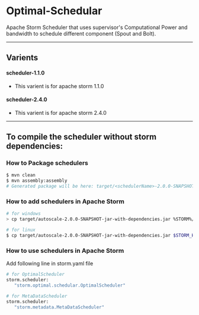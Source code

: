 # Optimal-Schedular
Apache Storm Scheduler that uses supervisor's Computational Power and bandwidth to schedule different component (Spout and Bolt).

---
## Varients
#### **scheduler-1.1.0** 
- This varient is for apache storm 1.1.0
#### **scheduler-2.4.0**
- This varient is for apache storm 2.4.0

---
## To compile the scheduler without storm dependencies:

### How to Package schedulers
```sh
$ mvn clean
$ mvn assembly:assembly 
# Generated package will be here: target/<schedulerName>-2.0.0-SNAPSHOT-jar-with-dependencies.jar 
```

### How to add schedulers in Apache Storm
```sh
# for windows
> cp target/autoscale-2.0.0-SNAPSHOT-jar-with-dependencies.jar %STORM%/lib

# for linux
$ cp target/autoscale-2.0.0-SNAPSHOT-jar-with-dependencies.jar $STORM_HOME/lib
```

### How to use schedulers in Apache Storm
Add following line in storm.yaml file
```sh
# for OptimalScheduler
storm.scheduler:
   "storm.optimal.schedular.OptimalScheduler"

# for MetaDataScheduler
storm.scheduler:
   "storm.metadata.MetaDataScheduler"
```